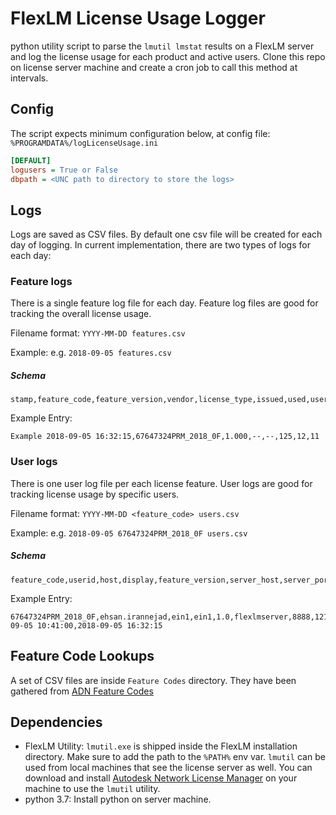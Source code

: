 # FlexLM License Usage Logger

python utility script to parse the `lmutil lmstat` results on a FlexLM server and log the license usage for each product and active users. Clone this repo on license server machine and create a cron job to call this method at intervals.

## Config

The script expects minimum configuration below, at config file:
`%PROGRAMDATA%/logLicenseUsage.ini`

``` ini
[DEFAULT]
logusers = True or False
dbpath = <UNC path to directory to store the logs>
```

## Logs

Logs are saved as CSV files. By default one csv file will be created for each day of logging. In current implementation, there are two types of logs for each day:

### Feature logs

There is a single feature log file for each day. Feature log files are good for tracking the overall license usage.

Filename format: `YYYY-MM-DD features.csv`
    
Example: e.g. `2018-09-05 features.csv`

##### Schema

``` csv
stamp,feature_code,feature_version,vendor,license_type,issued,used,users
```

Example Entry:

``` csv
Example 2018-09-05 16:32:15,67647324PRM_2018_0F,1.000,--,--,125,12,11
```


### User logs

There is one user log file per each license feature. User logs are good for tracking license usage by specific users.

Filename format: `YYYY-MM-DD <feature_code> users.csv`

Example: e.g. `2018-09-05 67647324PRM_2018_0F users.csv`

##### Schema

``` csv
feature_code,userid,host,display,feature_version,server_host,server_port,license_handle,checkout_datetime,update_time
```

Example Entry:

``` csv
67647324PRM_2018_0F,ehsan.irannejad,ein1,ein1,1.0,flexlmserver,8888,121,2018-09-05 10:41:00,2018-09-05 16:32:15
```

## Feature Code Lookups

A set of CSV files are inside `Feature Codes` directory. They have been gathered from [ADN Feature Codes](https://knowledge.autodesk.com/customer-service/network-license-administration/managing-network-licenses/interpreting-your-license-file/feature-codes)

## Dependencies

- FlexLM Utility: `lmutil.exe` is shipped inside the FlexLM installation directory. Make sure to add the path to the `%PATH%` env var. `lmutil` can be used from local machines that see the license server as well. You can download and install [Autodesk Network License Manager](https://knowledge.autodesk.com/search-result/caas/downloads/content/autodesk-network-license-manager-for-windows.html) on your machine to use the `lmutil` utility.
- python 3.7: Install python on server machine.